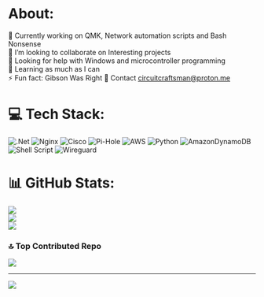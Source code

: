 # About:
🔭 Currently working on QMK, Network automation scripts and Bash Nonsense<br>
👯 I’m looking to collaborate on Interesting projects<br>
🤝 Looking for help with Windows and microcontroller programming<br>
🌱 Learning as much as I can<br>
⚡ Fun fact: Gibson Was Right
📧 Contact circuitcraftsman@proton.me

# 💻 Tech Stack:
![.Net](https://img.shields.io/badge/.NET-5C2D91?style=for-the-badge&logo=.net&logoColor=white) ![Nginx](https://img.shields.io/badge/nginx-%23009639.svg?style=for-the-badge&logo=nginx&logoColor=white) ![Cisco](https://img.shields.io/badge/cisco-%23049fd9.svg?style=for-the-badge&logo=cisco&logoColor=black) ![Pi-Hole](https://img.shields.io/badge/pihole-%2396060C.svg?style=for-the-badge&logo=pi-hole&logoColor=white) ![AWS](https://img.shields.io/badge/AWS-%23FF9900.svg?style=for-the-badge&logo=amazon-aws&logoColor=white) ![Python](https://img.shields.io/badge/python-3670A0?style=for-the-badge&logo=python&logoColor=ffdd54) ![AmazonDynamoDB](https://img.shields.io/badge/Amazon%20DynamoDB-4053D6?style=for-the-badge&logo=Amazon%20DynamoDB&logoColor=white) ![Shell Script](https://img.shields.io/badge/shell_script-%23121011.svg?style=for-the-badge&logo=gnu-bash&logoColor=white) ![Wireguard](https://img.shields.io/badge/wireguard-%2388171A.svg?style=for-the-badge&logo=wireguard&logoColor=white)
# 📊 GitHub Stats:
![](https://github-readme-stats.vercel.app/api?username=dagonstrykre&theme=shadow_red&hide_border=true&include_all_commits=false&count_private=false)<br/>
![](https://github-readme-streak-stats.herokuapp.com/?user=dagonstrykre&theme=shadow_red&hide_border=true)<br/>
![](https://github-readme-stats.vercel.app/api/top-langs/?username=dagonstrykre&theme=shadow_red&hide_border=true&include_all_commits=false&count_private=false&layout=compact)


### 🔝 Top Contributed Repo
![](https://github-contributor-stats.vercel.app/api?username=dagonstrykre&limit=5&theme=shadow_red&combine_all_yearly_contributions=true)

---
[![](https://visitcount.itsvg.in/api?id=dagonstrykre&icon=5&color=4)](https://visitcount.itsvg.in)

<!-- Proudly created with GPRM ( https://gprm.itsvg.in ) -->
